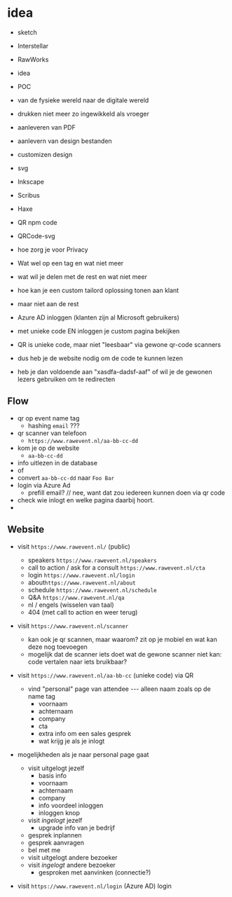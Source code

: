 # idea

- sketch
- Interstellar
- RawWorks
- idea
- POC
- van de fysieke wereld naar de digitale wereld

- drukken niet meer zo ingewikkeld als vroeger
- aanleveren van PDF
- aanlevern van design bestanden
- customizen design
- svg
- Inkscape
- Scribus
- Haxe
- QR npm code
- QRCode-svg

- hoe zorg je voor Privacy
- Wat wel op een tag en wat niet meer
- wat wil je delen met de rest en wat niet meer
- hoe kan je een custom tailord oplossing tonen aan klant
- maar niet aan de rest
- Azure AD inloggen (klanten zijn al Microsoft gebruikers)
- met unieke code EN inloggen je custom pagina bekijken
- QR is unieke code, maar niet "leesbaar" via gewone qr-code scanners
- dus heb je de website nodig om de code te kunnen lezen

- heb je dan voldoende aan "xasdfa-dadsf-aaf" of wil je de gewonen lezers gebruiken om te redirecten

## Flow

- qr op event name tag
  - hashing `email` ???
- qr scanner van telefoon
  - `https://www.rawevent.nl/aa-bb-cc-dd`
- kom je op de website
  - `aa-bb-cc-dd`
- info uitlezen in de database
- of
- convert `aa-bb-cc-dd` naar `Foo Bar`
- login via Azure Ad
  - prefill email? // nee, want dat zou iedereen kunnen doen via qr code
- check wie inlogt en welke pagina daarbij hoort.
-

## Website

- visit `https://www.rawevent.nl/` (public)
  - speakers `https://www.rawevent.nl/speakers`
  - call to action / ask for a consult `https://www.rawevent.nl/cta`
  - login `https://www.rawevent.nl/login`
  - about`https://www.rawevent.nl/about`
  - schedule `https://www.rawevent.nl/schedule`
  - Q&A `https://www.rawevent.nl/qa`
  - nl / engels (wisselen van taal)
  - 404 (met call to action en weer terug)
- visit `https://www.rawevent.nl/scanner`
  - kan ook je qr scannen, maar waarom? zit op je mobiel en wat kan deze nog toevoegen
  - mogelijk dat de scanner iets doet wat de gewone scanner niet kan: code vertalen naar iets bruikbaar?
- visit `https://www.rawevent.nl/aa-bb-cc` (unieke code) via QR

  - vind "personal" page van attendee --- alleen naam zoals op de name tag
    - voornaam
    - achternaam
    - company
    - cta
    - extra info om een sales gesprek
    - wat krijg je als je inlogt

- mogelijkheden als je naar personal page gaat

  - visit uitgelogt jezelf
    - basis info
    - voornaam
    - achternaam
    - company
    - info voordeel inloggen
    - inloggen knop
  - visit _ingelogt_ jezelf
    - upgrade info van je bedrijf
  - gesprek inplannen
  - gesprek aanvragen
  - bel met me
  - visit uitgelogt andere bezoeker
  - visit _ingelogt_ andere bezoeker
    - gesproken met aanvinken (connectie?)

- visit `https://www.rawevent.nl/login` (Azure AD) login
